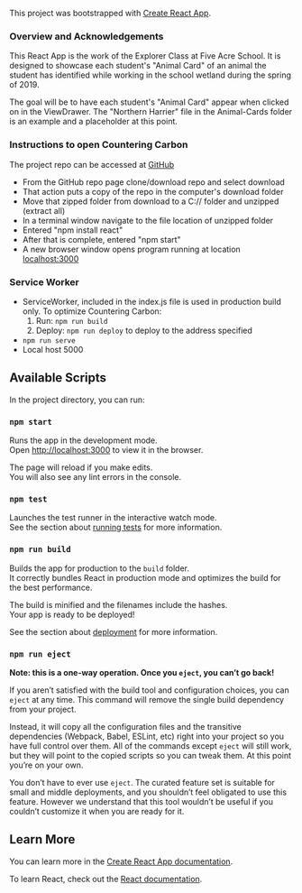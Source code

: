 This project was bootstrapped with [Create React App](https://github.com/facebook/create-react-app).

### Overview and Acknowledgements
This React App is the work of the Explorer Class at Five Acre School. It is designed to showcase each student's "Animal Card" of an animal the student has identified while working in the school wetland during the spring of 2019.

The goal will be to have each student's "Animal Card" appear when clicked on in the ViewDrawer. The "Northern Harrier" file in the Animal-Cards folder is an example and a placeholder at this point.

### Instructions to open Countering Carbon
The project repo can be accessed at [GitHub](https://github.com/Tom-H2/FEND-my-app-countering-carbon.git)

- From the GitHub repo page clone/download repo and select download
- That action puts a copy of the repo in the computer's download folder
- Move that zipped folder from download to a C:// folder and unzipped (extract all)
- In a terminal window navigate to the file location of unzipped folder
- Entered "npm install react"
- After that is complete, entered "npm start"
- A new browser window opens program running at location [localhost:3000](http://localhost:3000)

### Service Worker
- ServiceWorker, included in the index.js file is used in production build only.
To optimize Countering Carbon:
  1. Run: `npm run build`
  2. Deploy: `npm run deploy` to deploy to the address specified  
- `npm run serve`
- Local host 5000

## Available Scripts

In the project directory, you can run:

### `npm start`

Runs the app in the development mode.<br>
Open [http://localhost:3000](http://localhost:3000) to view it in the browser.

The page will reload if you make edits.<br>
You will also see any lint errors in the console.

### `npm test`

Launches the test runner in the interactive watch mode.<br>
See the section about [running tests](https://facebook.github.io/create-react-app/docs/running-tests) for more information.

### `npm run build`

Builds the app for production to the `build` folder.<br>
It correctly bundles React in production mode and optimizes the build for the best performance.

The build is minified and the filenames include the hashes.<br>
Your app is ready to be deployed!

See the section about [deployment](https://facebook.github.io/create-react-app/docs/deployment) for more information.

### `npm run eject`

**Note: this is a one-way operation. Once you `eject`, you can’t go back!**

If you aren’t satisfied with the build tool and configuration choices, you can `eject` at any time. This command will remove the single build dependency from your project.

Instead, it will copy all the configuration files and the transitive dependencies (Webpack, Babel, ESLint, etc) right into your project so you have full control over them. All of the commands except `eject` will still work, but they will point to the copied scripts so you can tweak them. At this point you’re on your own.

You don’t have to ever use `eject`. The curated feature set is suitable for small and middle deployments, and you shouldn’t feel obligated to use this feature. However we understand that this tool wouldn’t be useful if you couldn’t customize it when you are ready for it.

## Learn More

You can learn more in the [Create React App documentation](https://facebook.github.io/create-react-app/docs/getting-started).

To learn React, check out the [React documentation](https://reactjs.org/).
